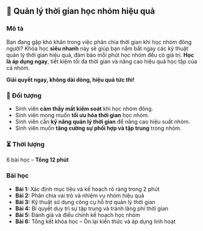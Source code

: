 ## 📌 Quản lý thời gian học nhóm hiệu quả

### Mô tả
Bạn đang gặp khó khăn trong việc phân chia thời gian khi học nhóm đông người? Khóa học **siêu nhanh** này sẽ giúp bạn nắm bắt ngay các kỹ thuật quản lý thời gian hiệu quả, đảm bảo mỗi phút học nhóm đều có giá trị. **Học là áp dụng ngay**, tiết kiệm tối đa thời gian và nâng cao hiệu quả học tập của cả nhóm.

**Giải quyết ngay, không dài dòng, hiệu quả tức thì!**

### 🎯 Đối tượng
- Sinh viên **cảm thấy mất kiểm soát** khi học nhóm đông.
- Sinh viên mong muốn **tối ưu hóa thời gian** học nhóm.
- Sinh viên cần **kỹ năng quản lý thời gian** để nâng cao hiệu suất nhóm.
- Sinh viên muốn **tăng cường sự phối hợp và tập trung** trong nhóm.

### ⏳ Thời lượng
6 bài học – **Tổng 12 phút**

### Bài học
- **Bài 1:** Xác định mục tiêu và kế hoạch rõ ràng trong 2 phút
- **Bài 2:** Phân chia vai trò và nhiệm vụ nhóm hiệu quả
- **Bài 3:** Kỹ thuật sử dụng công cụ hỗ trợ quản lý thời gian
- **Bài 4:** Bí quyết duy trì sự tập trung và tránh lãng phí thời gian
- **Bài 5:** Đánh giá và điều chỉnh kế hoạch học nhóm
- **Bài 6:** Tổng kết khóa học – Ôn lại kiến thức và áp dụng linh hoạt